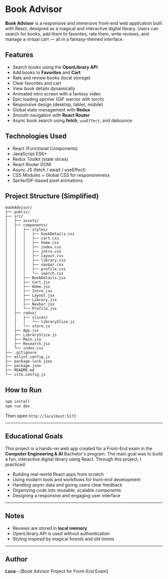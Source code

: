 
# Book Advisor

**Book Advisor** is a responsive and immersive front-end web application built with React, designed as a magical and interactive digital library. Users can search for books, add them to favorites, rate them, write reviews, and manage a virtual cart — all in a fantasy-themed interface.


## Features

- Search books using the **OpenLibrary API**
- Add books to **Favorites** and **Cart**
- Rate and review books (local storage)
- Clear favorites and cart
- View book details dynamically
- Animated intro screen with a fantasy video
- Epic loading spinner (GIF warrior with torch)
- Responsive design (desktop, tablet, mobile)
- Global state management with **Redux**
- Smooth navigation with **React Router**
- Async book search using **fetch**, `useEffect`, and debounce


## Technologies Used

- React (Functional Components)
- JavaScript ES6+
- Redux Toolkit (state slices)
- React Router DOM
- Async JS (fetch / await / useEffect)
- CSS Modules + Global CSS for responsiveness
- Sprite/GIF-based pixel animations


## Project Structure (Simplified)

```
bookAdvisor/
├── public/
├── src/
│   ├── assets/
│   ├── components/
│   │   ├── styles/
│   │   │   ├── bookDetails.css
│   │   │   ├── cart.css
│   │   │   ├── home.css
│   │   │   ├── index.css
│   │   │   ├── intro.css
│   │   │   ├── layout.css
│   │   │   ├── library.css
│   │   │   ├── navbar.css
│   │   │   ├── profile.css
│   │   │   └── search.css
│   │   ├── BookDetails.jsx
│   │   ├── Cart.jsx
│   │   ├── Home.jsx
│   │   ├── Intro.jsx
│   │   ├── Layout.jsx
│   │   ├── Library.jsx
│   │   ├── Navbar.jsx
│   │   └── Profile.jsx
│   ├── redux/
│   │   ├── slices/
│   │   │   └── librarySlice.js
│   │   └── store.js
│   ├── App.jsx
│   ├── LibrarySlice.js
│   ├── Main.jsx
│   ├── Research.jsx
│   └── index.css
├── .gitignore
├── eslint.config.js
├── package-lock.json
├── package.json
├── README.md
└── vite.config.js

```

## How to Run

```bash
npm install
npm run dev
```
Then open `http://localhost:5173`

---

## Educational Goals

This project is a hands-on web app created for a Front-End exam in the **Computer Engineering & AI** Bachelor's program. The main goal was to build a fun, interactive digital library using React. Through this project, I practiced:

- Building real-world React apps from scratch
- Using modern tools and workflows for front-end development
- Handling async data and giving users clear feedback
- Organizing code into reusable, scalable components
- Designing a responsive and engaging user interface


---

## Notes

- Reviews are stored in **local memory**
- OpenLibrary API is used without authentication
- Styling inspired by magical forests and old tomes

---

## Author
**Luca** – [Book Advisor Project for Front-End Exam]
